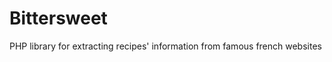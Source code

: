 Bittersweet
===========

PHP library for extracting recipes' information from famous french websites